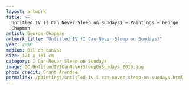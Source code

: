 ```yaml
---
layout: artwork
title: >-
  Untitled IV (I Can Never Sleep on Sundays) — Paintings — George
  Chapman
artist: George Chapman
artwork_title: "Untitled IV (I Can Never Sleep on Sundays)"
year: 2010
medium: Oil on canvas
size: 121 x 181 cm
category: I Can Never Sleep on Sundays
image: GC_UntitledIVICanNeverSleepOnSundays_2010.jpg
photo_credit: Grant Arendse
permalink: /paintings/untitled-iv-i-can-never-sleep-on-sundays.html
---
```

